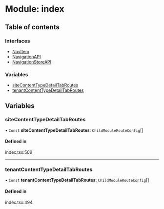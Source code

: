 # Module: index

## Table of contents

### Interfaces

- [NavItem](../wiki/index.NavItem)
- [NavigationAPI](../wiki/index.NavigationAPI)
- [NavigationStoreAPI](../wiki/index.NavigationStoreAPI)

### Variables

- [siteContentTypeDetailTabRoutes](../wiki/index#sitecontenttypedetailtabroutes)
- [tenantContentTypeDetailTabRoutes](../wiki/index#tenantcontenttypedetailtabroutes)

## Variables

### siteContentTypeDetailTabRoutes

• `Const` **siteContentTypeDetailTabRoutes**: `ChildModuleRouteConfig`[]

#### Defined in

index.tsx:509

___

### tenantContentTypeDetailTabRoutes

• `Const` **tenantContentTypeDetailTabRoutes**: `ChildModuleRouteConfig`[]

#### Defined in

index.tsx:494
